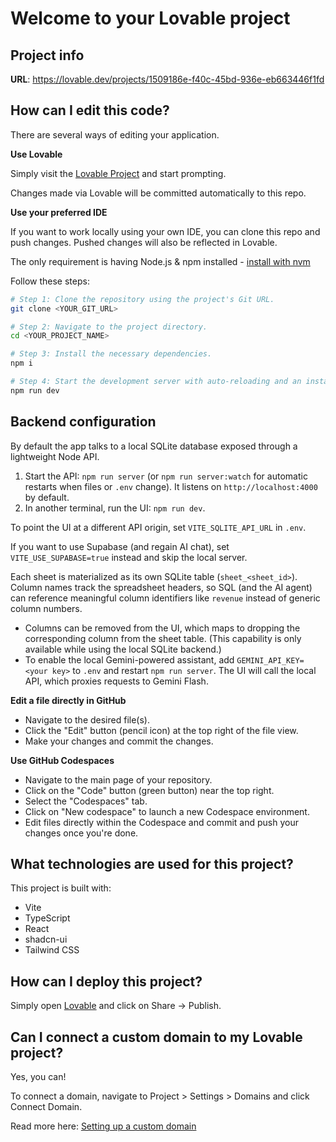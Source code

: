 # Welcome to your Lovable project

## Project info

**URL**: https://lovable.dev/projects/1509186e-f40c-45bd-936e-eb663446f1fd

## How can I edit this code?

There are several ways of editing your application.

**Use Lovable**

Simply visit the [Lovable Project](https://lovable.dev/projects/1509186e-f40c-45bd-936e-eb663446f1fd) and start prompting.

Changes made via Lovable will be committed automatically to this repo.

**Use your preferred IDE**

If you want to work locally using your own IDE, you can clone this repo and push changes. Pushed changes will also be reflected in Lovable.

The only requirement is having Node.js & npm installed - [install with nvm](https://github.com/nvm-sh/nvm#installing-and-updating)

Follow these steps:

```sh
# Step 1: Clone the repository using the project's Git URL.
git clone <YOUR_GIT_URL>

# Step 2: Navigate to the project directory.
cd <YOUR_PROJECT_NAME>

# Step 3: Install the necessary dependencies.
npm i

# Step 4: Start the development server with auto-reloading and an instant preview.
npm run dev
```

## Backend configuration

By default the app talks to a local SQLite database exposed through a lightweight Node API.

1. Start the API: `npm run server` (or `npm run server:watch` for automatic restarts when files or `.env` change). It listens on `http://localhost:4000` by default.
2. In another terminal, run the UI: `npm run dev`.

To point the UI at a different API origin, set `VITE_SQLITE_API_URL` in `.env`.

If you want to use Supabase (and regain AI chat), set `VITE_USE_SUPABASE=true` instead and skip the local server.

Each sheet is materialized as its own SQLite table (`sheet_<sheet_id>`). Column names track the spreadsheet headers, so SQL (and the AI agent) can reference meaningful column identifiers like `revenue` instead of generic column numbers.

- Columns can be removed from the UI, which maps to dropping the corresponding column from the sheet table. (This capability is only available while using the local SQLite backend.)
- To enable the local Gemini-powered assistant, add `GEMINI_API_KEY=<your key>` to `.env` and restart `npm run server`. The UI will call the local API, which proxies requests to Gemini Flash.

**Edit a file directly in GitHub**

- Navigate to the desired file(s).
- Click the "Edit" button (pencil icon) at the top right of the file view.
- Make your changes and commit the changes.

**Use GitHub Codespaces**

- Navigate to the main page of your repository.
- Click on the "Code" button (green button) near the top right.
- Select the "Codespaces" tab.
- Click on "New codespace" to launch a new Codespace environment.
- Edit files directly within the Codespace and commit and push your changes once you're done.

## What technologies are used for this project?

This project is built with:

- Vite
- TypeScript
- React
- shadcn-ui
- Tailwind CSS

## How can I deploy this project?

Simply open [Lovable](https://lovable.dev/projects/1509186e-f40c-45bd-936e-eb663446f1fd) and click on Share -> Publish.

## Can I connect a custom domain to my Lovable project?

Yes, you can!

To connect a domain, navigate to Project > Settings > Domains and click Connect Domain.

Read more here: [Setting up a custom domain](https://docs.lovable.dev/features/custom-domain#custom-domain)
